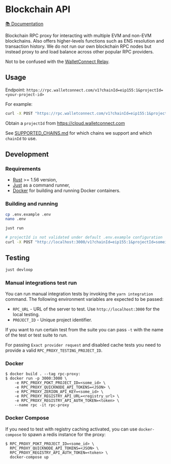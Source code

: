 # Blockchain API

[📚 Documentation](https://docs.walletconnect.com/cloud/blockchain-api)

Blockchain RPC proxy for interacting with multiple EVM and non-EVM blockchains. Also offers higher-levels functions such as ENS resolution and transaction history. We do not run our own blockchain RPC nodes but instead proxy to and load balance across other popular RPC providers.

Not to be confused with the [WalletConnect Relay](https://docs.walletconnect.com/cloud/relay).

## Usage

Endpoint: `https://rpc.walletconnect.com/v1?chainId=eip155:1&projectId=<your-project-id>`

For example:

```bash
curl -X POST "https://rpc.walletconnect.com/v1?chainId=eip155:1&projectId=<your-project-id>" --data '{"id":"1","jsonrpc":"2.0","method":"eth_chainId","params":[]}'
```

Obtain a `projectId` from <https://cloud.walletconnect.com>

See [SUPPORTED_CHAINS.md](./SUPPORTED_CHAINS.md) for which chains we support and which `chainId` to use.

## Development

### Requirements

- [Rust](https://www.rust-lang.org/tools/install) >= 1.56 version,
- [Just](https://github.com/casey/just#packages) as a command runner,
- [Docker](https://www.docker.com/) for building and running Docker containers.

### Building and running

```bash
cp .env.example .env
nano .env
```

```bash
just run
```

```bash
# projectId is not validated under default .env.example configuration
curl -X POST "http://localhost:3000/v1?chainId=eip155:1&projectId=someid" --data '{"id":"1","jsonrpc":"2.0","method":"eth_chainId","params":[]}'
```

## Testing

```bash
just devloop
```

### Manual integrations test run

You can run manual integration tests by invoking the `yarn integration` command. 
The following environment variables are expected to be passed:

* `RPC_URL` - URL of the server to test. Use `http://localhost:3000` for the local testing.
* `PROJECT_ID` - Unique project identifier.

If you want to run certain test from the suite you can pass `-t` with the name of the
test or test suite to run.

For passing `Exact provider request` and disabled cache tests you need to provide a valid `RPC_PROXY_TESTING_PROJECT_ID`.

### Docker

```console
$ docker build . --tag rpc-proxy:
$ docker run -p 3000:3000 \
    -e RPC_PROXY_POKT_PROJECT_ID=<some_id> \
    -e RPC_PROXY_QUICKNODE_API_TOKENS=<JSON> \
    -e RPC_PROXY_ZERION_API_KEY=<some_id> \
    -e RPC_PROXY_REGISTRY_API_URL=<registry_url> \
    -e RPC_PROXY_REGISTRY_API_AUTH_TOKEN=<token> \
    --name rpc -it rpc-proxy
```

### Docker Compose

If you need to test with registry caching activated, you can use `docker-compose` to spawn a redis instance for the proxy:

```console
$ RPC_PROXY_POKT_PROJECT_ID=<some_id> \
  RPC_PROXY_QUICKNODE_API_TOKENS=<JSON> \
  RPC_PROXY_REGISTRY_API_AUTH_TOKEN=<token> \
  docker-compose up
```
